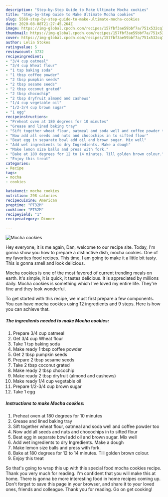 ```yaml
---
description: "Step-by-Step Guide to Make Ultimate Mocha cookies"
title: "Step-by-Step Guide to Make Ultimate Mocha cookies"
slug: 5568-step-by-step-guide-to-make-ultimate-mocha-cookies
date: 2020-08-08T21:27:45.264Z
image: https://img-global.cpcdn.com/recipes/157fbf3ae59bbf7a/751x532cq70/mocha-cookies-recipe-main-photo.jpg
thumbnail: https://img-global.cpcdn.com/recipes/157fbf3ae59bbf7a/751x532cq70/mocha-cookies-recipe-main-photo.jpg
cover: https://img-global.cpcdn.com/recipes/157fbf3ae59bbf7a/751x532cq70/mocha-cookies-recipe-main-photo.jpg
author: Lelia Stokes
ratingvalue: 5
reviewcount: 3732
recipeingredient:
- "3/4 cup oatmeal"
- "3/4 cup Wheat flour"
- "1 tsp baking soda"
- "1 tbsp coffee powder"
- "2 tbsp pumpkin seeds"
- "2 tbsp sesame seeds"
- "2 tbsp coconut grated"
- "2 tbsp chocochip"
- "2 tbsp dryfruit almond and cashews"
- "1/4 cup vegetable oil"
- "1/2-3/4 cup brown sugar"
- "1 egg"
recipeinstructions:
- "Preheat oven at 180 degrees for 10 minutes"
- "Grease and lined baking tray"
- "Sift together wheat flour, oatmeal and soda well and coffee powder too"
- "Now add all seeds and nuts and chocochips in to sifted flour"
- "Beat egg in separate bowl add oil and brown sugar. Mix well"
- "Add wet ingredients to dry Ingredients. Make a dough"
- "Make lemon size balls and press with fork."
- "Bake at 180 degrees for 12 to 14 minutes. Till golden brown colour."
- "Enjoy this treat"
categories:
- Recipe
tags:
- mocha
- cookies

katakunci: mocha cookies 
nutrition: 298 calories
recipecuisine: American
preptime: "PT32M"
cooktime: "PT52M"
recipeyield: "1"
recipecategory: Dinner

---
```



![Mocha cookies](https://img-global.cpcdn.com/recipes/157fbf3ae59bbf7a/751x532cq70/mocha-cookies-recipe-main-photo.jpg)

Hey everyone, it is me again, Dan, welcome to our recipe site. Today, I'm gonna show you how to prepare a distinctive dish, mocha cookies. One of my favorites food recipes. This time, I am going to make it a little bit tasty. This is gonna smell and look delicious.

Mocha cookies is one of the most favored of current trending meals on earth. It's simple, it is quick, it tastes delicious. It is appreciated by millions daily. Mocha cookies is something which I've loved my entire life. They're fine and they look wonderful.




To get started with this recipe, we must first prepare a few components. You can have mocha cookies using 12 ingredients and 9 steps. Here is how you can achieve that.

<!--inarticleads1-->

##### The ingredients needed to make Mocha cookies:

1. Prepare 3/4 cup oatmeal
1. Get 3/4 cup Wheat flour
1. Take 1 tsp baking soda
1. Make ready 1 tbsp coffee powder
1. Get 2 tbsp pumpkin seeds
1. Prepare 2 tbsp sesame seeds
1. Take 2 tbsp coconut grated
1. Make ready 2 tbsp chocochip
1. Make ready 2 tbsp dryfruit (almond and cashews)
1. Make ready 1/4 cup vegetable oil
1. Prepare 1/2-3/4 cup brown sugar
1. Take 1 egg




<!--inarticleads2-->

##### Instructions to make Mocha cookies:

1. Preheat oven at 180 degrees for 10 minutes
1. Grease and lined baking tray
1. Sift together wheat flour, oatmeal and soda well and coffee powder too
1. Now add all seeds and nuts and chocochips in to sifted flour
1. Beat egg in separate bowl add oil and brown sugar. Mix well
1. Add wet ingredients to dry Ingredients. Make a dough
1. Make lemon size balls and press with fork.
1. Bake at 180 degrees for 12 to 14 minutes. Till golden brown colour.
1. Enjoy this treat




So that's going to wrap this up with this special food mocha cookies recipe. Thank you very much for reading. I'm confident that you will make this at home. There is gonna be more interesting food in home recipes coming up. Don't forget to save this page in your browser, and share it to your loved ones, friends and colleague. Thank you for reading. Go on get cooking!
